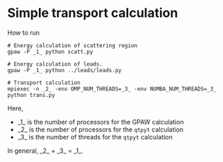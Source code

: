 # Simple transport calculation


How to run

```language=python
# Energy calculation of scattering region
gpaw -P _1_ python scatt.py

# Energy calculation of leads.
gpaw -P _1_ python ../leads/leads.py

# Transport calculation
mpiexec -n _2_ -env OMP_NUM_THREADS=_3_ -env NUMBA_NUM_THREADS=_3_ python trans.py

```

Here,

- \_1_ is the number of processors for the GPAW calculation
- \_2_ is the number of processors for the `qtpyt` calculation
- \_3_ is the number of threads for the `qtpyt` calculation

In general, \_2_ + \_3_ = \_1_.
